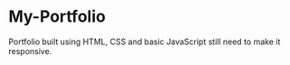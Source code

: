 # My-Portfolio
Portfolio built using HTML, CSS and basic JavaScript
still need to make it responsive.

